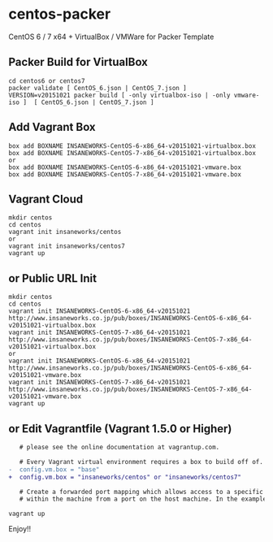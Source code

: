 centos-packer
=============

CentOS 6 / 7 x64 + VirtualBox / VMWare for Packer Template

## Packer Build for VirtualBox

```
cd centos6 or centos7
packer validate [ CentOS_6.json | CentOS_7.json ]
VERSION=v20151021 packer build [ -only virtualbox-iso | -only vmware-iso ]  [ CentOS_6.json | CentOS_7.json ]
```

## Add Vagrant Box

```
box add BOXNAME INSANEWORKS-CentOS-6-x86_64-v20151021-virtualbox.box
box add BOXNAME INSANEWORKS-CentOS-7-x86_64-v20151021-virtualbox.box
or
box add BOXNAME INSANEWORKS-CentOS-6-x86_64-v20151021-vmware.box
box add BOXNAME INSANEWORKS-CentOS-7-x86_64-v20151021-vmware.box
```

## Vagrant Cloud

```
mkdir centos
cd centos
vagrant init insaneworks/centos
or
vagrant init insaneworks/centos7
vagrant up
```


## or Public URL Init

```
mkdir centos
cd centos
vagrant init INSANEWORKS-CentOS-6-x86_64-v20151021 http://www.insaneworks.co.jp/pub/boxes/INSANEWORKS-CentOS-6-x86_64-v20151021-virtualbox.box
vagrant init INSANEWORKS-CentOS-7-x86_64-v20151021 http://www.insaneworks.co.jp/pub/boxes/INSANEWORKS-CentOS-7-x86_64-v20151021-virtualbox.box
or
vagrant init INSANEWORKS-CentOS-6-x86_64-v20151021 http://www.insaneworks.co.jp/pub/boxes/INSANEWORKS-CentOS-6-x86_64-v20151021-vmware.box
vagrant init INSANEWORKS-CentOS-7-x86_64-v20151021 http://www.insaneworks.co.jp/pub/boxes/INSANEWORKS-CentOS-7-x86_64-v20151021-vmware.box
vagrant up
```

## or Edit Vagrantfile (Vagrant 1.5.0 or Higher)

```diff
   # please see the online documentation at vagrantup.com.

   # Every Vagrant virtual environment requires a box to build off of.
-  config.vm.box = "base"
+  config.vm.box = "insaneworks/centos" or "insaneworks/centos7"

   # Create a forwarded port mapping which allows access to a specific port
   # within the machine from a port on the host machine. In the example below,
```

```
vagrant up
```

Enjoy!!
